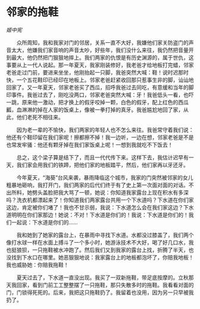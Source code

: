 # 邻家的拖鞋

*姬中宪*

　　众所周知，我和我家对门的邻居，关系一直不大好，我嫌他们家关防盗门的声音太大，他嫌我们家音响的声音太吵，好些年，我们没什么来往，我仍然把音量开到最大，他仍然把门狠狠地摔上。我们两家的仇恨是有历史渊源的，属于世仇，这事要从上一代人说起。那一年夏天，我家刚装修好，我老爸才给地板打完蜡，邻家老爸走过门前，要进来坐坐，他刚抬起一只脚，我爸突然大喊：鞋！说时迟那时快，一个五花鞋印已经印在地板上。邻家老爸赶紧收回那只惹事生非的脚，讪讪地回家了。又一年夏天，邻家老爸买了西瓜，招呼我爸过去同吃，有意缓和当年的脚印事件。我爸过去了，刚吃没两口，邻家老爸突然大喊：牙！我爸低头一看，也吓一跳，原来他一激动，把才换上的假牙咬掉一颗，白色的假牙，配上红色的西瓜瓤，血淋淋的掉在人家的饭桌上，像被一拳打掉的真牙。我爸尴尬地回了家，从此，他们老死不相往来。

　　因为老一辈的不愉快，我们两家的年轻人也不怎么来往。我爸常守着我们说：他还有个鞋印留在我们家呢！擦都擦不掉！我一边听，一边在想，邻家老爸是不是也常发牢骚：他还有颗牙掉在我们家饭桌上呢！一想到我就吃不下饭去！

　　总之，这个梁子算是结下了，而且一代代传下来。这样下去，我估计迟早有一天，我们家会用我们的铁蹄，把他们家的地板踏平，然后，他们家再以牙还牙。

　　今年夏天，“海葵”台风来袭，暴雨降临这个城市，我家的门突然被邻家的女儿粗暴地砸响，我打开门，我们两家的后代们终于有了史上第一次面对面的对话。不出所料，她劈头盖脸把我大骂了一顿，她说：你知道我家露台上现在积水有多深吗？洗衣机都漂起来了！你知道我们两家露台共用一个下水道吗？下水道在你们家这边，肯定被你们堵了！我也不甘示弱，我说：下水道怎么会在我们家这边？下水道明明在你们家那边！她说：不对！下水道是你们的！我说：下水道是你们的！我们一起说：下水道是你们的……

　　我和她到了她家的露台上，在暴雨中寻找下水道。水都没过膝盖了，我们两个像打水球一样在水面上搏斗了一个多小时，她游泳技术不大好，喝了好几口水，我也挺狼狈，一只拖鞋被水冲跑了。然后我们又到我家的露台上找，折腾了半天，也没找到下水口在哪里。她恶狠狠地说：我家露台上的地板都泡坏了，你赔我地板！我也威胁她：你赔我拖鞋！

　　夏天过去了，下水道一直没出现。我买了一双新拖鞋，带足底按摩的。立秋那天我回家，看到门前工工整整摆了一只拖鞋，那只失散多时的拖鞋。我看看对面的门，门锁得死死的。后来，我把这只拖鞋扔了。我留着也没用，因为另一只早被我扔了。